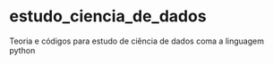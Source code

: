 # estudo_ciencia_de_dados
 Teoria e códigos para estudo de ciência de dados coma a linguagem python
